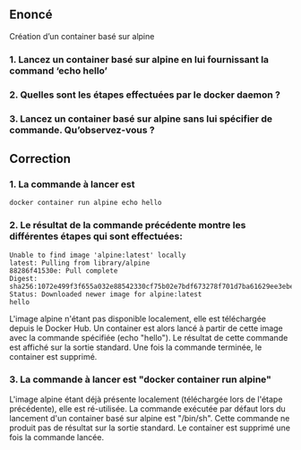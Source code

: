 ## Enoncé

Création d’un container basé sur alpine

### 1. Lancez un container basé sur alpine en lui fournissant la command ‘echo hello’

### 2. Quelles sont les étapes effectuées par le docker daemon ?

### 3. Lancez un container basé sur alpine sans lui spécifier de commande. Qu’observez-vous ?


## Correction

### 1. La commande à lancer est

```
docker container run alpine echo hello
```

### 2. Le résultat de la commande précédente montre les différentes étapes qui sont effectuées:

```
Unable to find image 'alpine:latest' locally
latest: Pulling from library/alpine
88286f41530e: Pull complete
Digest: sha256:1072e499f3f655a032e88542330cf75b02e7bdf673278f701d7ba61629ee3ebe
Status: Downloaded newer image for alpine:latest
hello
```

L'image alpine n'étant pas disponible localement, elle est téléchargée depuis le Docker Hub. Un container est alors lancé à partir de cette image avec la commande spécifiée (echo "hello"). Le résultat de cette commande est affiché sur la sortie standard. Une fois la commande terminée, le container est supprimé.

### 3. La commande à lancer est "docker container run alpine"

L'image alpine étant déjà présente localement (téléchargée lors de l'étape précédente), elle est ré-utilisée. La commande exécutée par défaut lors du lancement d'un container basé sur alpine est "/bin/sh". Cette commande ne produit pas de résultat sur la sortie standard. Le container est supprimé une fois la commande lancée. 
